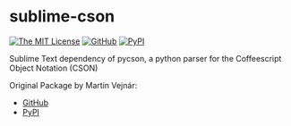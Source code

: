 # sublime-cson

[![The MIT License](https://img.shields.io/badge/license-MIT-orange.svg?style=flat-square)](http://opensource.org/licenses/MIT)
[![GitHub](https://img.shields.io/github/release/idleberg/sublime-cson.svg?style=flat-square)](https://github.com/idleberg/sublime-cson/releases)
[![PyPI](https://img.shields.io/pypi/v/cson.svg?style=flat-square)](https://pypi.python.org/pypi/cson)

Sublime Text dependency of pycson, a python parser for the Coffeescript Object Notation (CSON)

Original Package by Martin Vejnár:

* [GitHub](https://github.com/avakar/pycson)
* [PyPI](https://pypi.python.org/pypi/cson)
